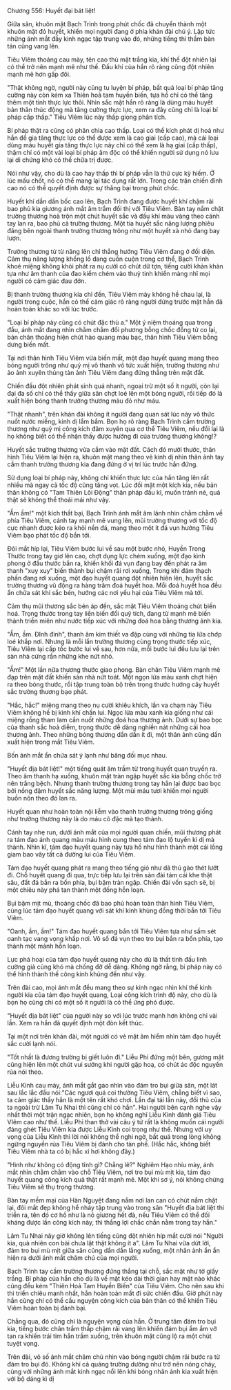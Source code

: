 




Chương 556: Huyết đại bát liệt!


Giữa sân, khuôn mặt Bạch Trình trong phút chốc đã chuyển thành một khuôn mặt đỏ huyết, khiến mọi người đang ở phía khán đài chú ý. Lập tức những ánh mắt đầy kinh ngạc tập trung vào đó, những tiếng thì thầm bàn tán cũng vang lên.

Tiêu Viêm thoáng cau mày, tên cao thủ mặt trắng kia, khí thế đột nhiên lại có thể trở nên mạnh mẽ như thế. Đấu khí của hắn rõ ràng cũng đột nhiên mạnh mẽ hơn gấp đôi.

"Thật không ngờ, người này cũng tu luyện bí pháp, bất quá loại bí pháp tăng cường này còn kém xa Thiên hoả tam huyền biến, tựa hồ chỉ có thể tăng thêm một tinh thực lực thôi. Nhìn sắc mặt hắn rõ ràng là dùng máu huyết bản thân thúc động mà tăng cường thực lực, xem ra đây cũng chỉ là loại bí pháp cấp thấp." Tiêu Viêm lúc này thấp giọng phân tích.

Bí pháp thật ra cũng có phân chia cao thấp. Loại có thể kích phát dị hoả như hắn để gia tăng thực lực có thể được xem là cao giai (cấp cao), mà cái loại dùng máu huyết gia tăng thực lực này chỉ có thể xem là hạ giai (cấp thấp), thậm chí có một vài loại bí pháp âm độc có thể khiến người sử dụng nó lưu lại di chứng khó có thể chữa trị được.

Nói như vậy, cho dù là cao hay thấp thì bí pháp vẫn là thứ cực kỳ hiếm. Ở lúc mấu chốt, nó có thể mang lại tác dụng rất lớn. Trong các trận chiến đỉnh cao nó có thể quyết định được sự thắng bại trong phút chốc.

Huyết khí dần dần bốc cao lên, Bạch Trình đang được huyết khí chậm rãi bao phủ kia giương ánh mắt âm trầm đối thị với Tiêu Viêm. Bàn tay nắm chặt trường thương hoà trộn một chút huyết sắc và đấu khí màu vàng theo cánh tay lan ra, bao phủ cả trường thương. Một tia huyết sắc năng lượng phiêu đãng bên ngoài thanh trường thương trông như một huyết xà nhỏ đang bay lượn.

Trường thương từ từ nâng lên chỉ thẳng hướng Tiêu Viêm đang ở đối diện. Cảm thụ năng lượng khổng lồ đang cuồn cuộn trong cơ thể, Bạch Trình khoé miệng không khỏi phát ra nụ cười có chút dữ tợn, tiếng cười khàn khàn tựa như âm thanh của đao kiếm chém vào thuỷ tinh khiến màng nhĩ mọi người có cảm giác đau đớn.

Bị thanh trường thương kia chỉ đến, Tiêu Viêm mày không hề chau lại, là người trong cuộc, hắn có thể cảm giác rõ ràng người đứng trước mặt hắn đã hoàn toàn khác so với lúc trước.

"Loại bí pháp này cũng có chút đặc thù a." Một ý niệm thoáng qua trong đầu, ánh mắt đang nhìn chằm chằm đối phương bỗng chốc đồng tử co lại, bàn chân thoáng hiện chút hào quang màu bạc, thân hình Tiêu Viêm bỗng dưng biến mất.

Tại nơi thân hình Tiêu Viêm vừa biến mất, một đạo huyết quang mang theo bóng người trông như quỷ mị vô thanh vô tức xuất hiện, trường thương như ảo ảnh xuyên thủng tàn ảnh Tiêu Viêm đang đứng thẳng trên mặt đất.

Chiến đấu đột nhiên phát sinh quá nhanh, ngoai trừ một số ít người, còn lại đại đa số chỉ có thể thấy giữa sân chợt loé lên một bóng người, rồi tiếp đó là xuất hiện bóng thanh trường thương màu đỏ như máu.

"Thật nhanh", trên khán đài không ít người đang quan sát lúc này vô thức nuốt nước miếng, kinh dị lẩm bẩm. Bọn họ rõ ràng Bạch Trình cầm trường thương như quỷ mị công kích đâm xuyên qua cơ thể Tiêu Viêm, nếu đổi lại là họ không biết có thể nhận thấy được hướng đi của trường thương không!?

Huyết sắc trường thương vừa cắm vào mặt đất. Cách đó mười thước, thân hình Tiêu Viêm lại hiện ra, khuôn mặt mang theo vẻ kinh dị nhìn thân ảnh tay cầm thanh trường thương kia đang đứng ở vị trí lúc trước hắn đứng.

Sử dụng loại bí pháp này, không chỉ khiến thực lực của hắn tăng lên rất nhiều mà ngay cả tốc độ cũng tăng vọt. Lúc đối mặt một kích kia, nếu bản thân không có "Tam Thiên Lôi Động" thân pháp đấu kĩ, muốn tránh né, quả thật sẽ không thể thoải mái như vậy.

"Ầm ầm!" một kích thất bại, Bạch Trình ánh mắt âm lãnh nhìn chằm chằm về phía Tiêu Viêm, cánh tay mạnh mẽ vung lên, mũi trường thương với tốc độ cực nhanh được kéo ra khỏi nền đá, mang theo một ít đá vụn hướng Tiêu Viêm bạo phát tốc độ bắn tới.

Đôi mắt híp lại, Tiêu Viêm bước lui về sau một bước nhỏ, Huyền Trong Thước trong tay giơ lên cao, chợt dụng lực chém xuống, một đạo kình phong ở đầu thước bắn ra, khiến khối đá vụn đang bay đến phát ra âm thanh "xuy xuy" biến thành bụi chậm rãi rơi xuống, Trong khi đám thạch phấn đang rơi xuống, một đạo huyết quang đột nhiên hiên lên, huyết sắc trường thương vũ động ra hàng trăm đoá huyết hoa. Mỗi đoá huyết hoa đều ẩn chứa sát khí sắc bén, hướng các nơi yếu hại của Tiêu Viêm mà tới.

Cảm thụ mũi thương sắc bén áp đến, sắc mặt Tiêu Viêm thoáng chút biến hoá. Trọng thước trong tay liền biến đổi quỹ tích, đang từ mạnh mẽ biến thành triền miên như nước tiếp xúc với những đoá hoa bằng thương ảnh kia.

"Ầm, ầm. ĐInh đinh", thanh âm kim thiết va đập cùng với những tia lửa chớp loé khắp nơi. Nhưng là mỗi lần trường thương cùng trọng thước tiếp xúc, Tiêu Viêm lại cấp tốc bước lui về sau, hơn nữa, mỗi bước lui đều lưu lại trên sàn nhà cứng rắn những khe nứt nhỏ.

"Ầm!" Một lần nữa thương thước giao phong. Bàn chân Tiêu Viêm mạnh mẽ đạp trên mặt đất khiến sàn nhà nứt toát. Một ngọn lửa màu xanh chợt hiện ra theo bóng thước, rồi tập trung toàn bộ trên trọng thước hướng cây huyết sắc trường thương bạo phát.

"Hắc, hắc!" miệng mang theo nụ cười khiêu khích, lần va chạm này Tiêu Viêm không hề bị kình khí chấn lui. Ngọc lửa màu xanh kia giống như cái miệng rồng tham lam cắn nuốt những đoá hoa thương ảnh. Dưới sự bao bọc của thanh sắc hoả diễm, trọng thước dễ dàng nghiền nát những cái hoa thương ảnh. Theo những bóng thương dần dần ít đi, một thân ảnh cũng dần xuất hiện trong mắt Tiêu Viêm.

Bốn ánh mắt ẩn chứa sát ý lạnh như băng đối mục nhau.

"Huyết địa bát liệt!" một tiếng quát âm trầm từ trong huyết quan truyền ra. Theo âm thanh hạ xuống, khuôn mặt tràn ngập huyết sắc kia bỗng chốc trở nên trắng bệch. Nhưng thanh trường thương trong tay hắn lại được bao bọc bởi nồng đậm huyết sắc năng lượng. Một mùi máu tươi khiến mọi người buồn nôn theo đó lan ra.

Huyết quan như hoàn toàn nội liễm vào thanh trường thương trông giống như trường thương này là do máu cô đặc mà tạo thành.

Cánh tay nhẹ run, dưới ánh mắt của mọi người quan chiến, mũi thương phát ra tám đạo ánh quang màu máu hình cung theo tám đạo lộ tuyến kì dị mà thành. Nhìn kĩ, tám đạo huyết quang này tựa hồ như hình thành một cái lồng giam bao vây tất cả đường lui của Tiêu Viêm.

Tám đạo huyết quang phát ra mang theo tiếng gió như dã thú gào thét lướt đi. Chỗ huyết quang đi qua, trực tiếp lưu lại trên sàn đài tám cái khe thật sâu, đất đá bắn ra bốn phía, bụi bặm tràn ngập. Chiến đài vốn sạch sẽ, bị một chiêu này phá tan thành một đống hỗn loạn.

Bụi bặm mịt mù, thoáng chốc đã bao phủ hoàn toàn thân hình Tiêu Viêm, cùng lúc tám đạo huyết quang với sát khí kinh khủng đồng thời bắn tới Tiêu Viêm.

"Oanh, ầm, ầm!" Tám đạo huyết quang bắn tới Tiêu Viêm tựa như sấm sét oanh tạc vang vọng khắp nơi. Vô số đá vụn theo tro bụi bắn ra bốn phía, tạo thành một mảnh hỗn loạn.

Lực phá hoại của tám đạo huyết quang này cho dù là thất tinh đấu linh cường giả cũng khó mà chống đỡ dễ dàng. Không ngờ rằng, bí pháp này có thể hình thành thế công kinh khủng đến như vậy.

Trên đài cao, mọi ánh mắt đều mang theo sự kinh ngạc nhìn khí thế kinh người kia của tám đạo huyết quang, Loại công kích trình độ này, cho dù là bọn họ cũng chỉ có một số ít người là có thể ứng phó được.

"Huyết địa bát liệt" của người này so với lúc trước mạnh hơn không chỉ vài lần. Xem ra hắn đã quyết định một đòn kết thúc.

Tại một nơi trên khán đài, một người có vẻ mặt âm hiểm nhìn tám đạo huyết sắc cười lạnh nói.

"Tốt nhất là đương trường bị giết luôn đi." Liễu Phỉ đứng một bên, gương mặt cũng hiện lên một chút vui sướng khi người gặp hoạ, có chút ác độc nguyền rủa nói theo.

Liễu Kình cau mày, ánh mắt gắt gao nhìn vào đám tro bụi giữa sân, một lát sau lắc lắc đầu nói:"Các ngươi quá coi thường Tiêu Viêm, chẳng biết vì sao, ta cảm giác thấy hắn là một tên rất khó chơi. Lần đại tái lần này, đối thủ của ta ngoài trừ Lâm Tu Nhai thì cũng chỉ có hắn". Hai người bên cạnh nghe vậy nhất thời một trận ngạc nhiên, bọn họ không nghĩ Liễu Kình đánh giá Tiêu VIêm cao như thế. Liễu Phỉ than thở vài câu ý tứ rất là không muốn cái người đáng ghét Tiêu Viêm kia được Liễu Kình coi trọng như thế. Nhưng với uy vọng của Liễu Kình thì lời nói không thể nghi ngờ, bất quá trong lòng không ngừng nguyền rủa Tiêu Viêm bị đánh cho tàn phế. (Hắc hắc, không biết Tiêu Viêm nhà ta có bị hắc xì hơi không đây.)

"Hình như không có động tĩnh gì? Chẳng lẽ?" Nghiêm Hạo nhíu mày, ánh mắt nhìn chằm chằm vào chỗ Tiêu Viêm, nơi tro bụi mù mịt kia, tám đạo huyết quang công kích quả thật rất mạnh mẽ. Một khi sơ ý, nói không chừng Tiêu Viêm sẽ thụ trọng thương.

Bàn tay mềm mại của Hàn Nguyệt đang nắm nơi lan can có chút nắm chặt lại, đôi mắt đẹp không hề nháy tập trung vào trong sân "Huyết địa bát liệt thi triển ra, tên đó cơ hồ như là nỏ giương hết đà, nếu Tiêu Viêm có thể đối kháng được lần công kích này, thì thắng lợi chắc chắn nằm trong tay hắn."

Lâm Tu Nhai nãy giờ không lên tiếng cũng đột nhiên híp mắt cười nói "Người kia, quả nhiên con bài chưa lật thật không ít a". Lâm Tu Nhai vừa dứt lời, đám tro bụi mù mịt giữa sân cũng dần dần lắng xuống, một nhân ảnh ẩn ẩn hiện ra dưới ánh mắt chăm chú của mọi người.

Bạch Trình tay cầm trường thương đứng thẳng tại chỗ, sắc mặt như tờ giấy trắng. Bí pháp của hắn cho dù là về mặt kéo dài thời gian hay mặt nào khác cũng đều kém "Thiên Hoả Tam Huyền Biến" của Tiêu Viêm. Cho nên sau khi thi triển chiêu mạnh nhất, hắn hoàn toàn mất đi sức chiến đấu. Giờ phút này hắn cũng chỉ có thể cầu nguyện công kích của bản thân có thể khiến Tiêu Viêm hoàn toàn bị đánh bại.

Chẳng qua, đó cũng chỉ là nguyện vọng của hắn. Ở trung tâm đám tro bụi kia, tiếng bước chân trầm thấp chậm rãi vang lên khiến đám bụi ầm ầm vỡ tan ra khiến trái tim hắn trầm xuống, trên khuôn mặt cũng lộ ra một chút tuyệt vọng.

Trên đài, vô số ánh mắt chăm chú nhìn vào bóng người chậm rãi bước ra từ đám tro bụi đó. Không khí cả quảng trường dường như trở nên nóng cháy, cùng với những ánh mắt kinh ngạc nổi lên khi bóng nhân ảnh kia xuất hiện với bộ dáng kì dị




